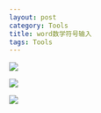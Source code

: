 ```yaml
---
layout: post
category: Tools 
title: word数学符号输入
tags: Tools
---
```


![](https://i.imgur.com/wRCBjAp.png)

![](https://i.imgur.com/Yqiamx3.png)

![](https://i.imgur.com/BKHq6vc.png)
